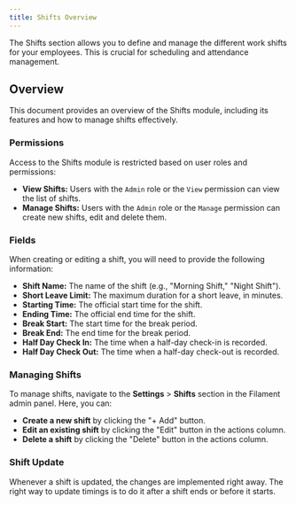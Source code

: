 ```yaml
---
title: Shifts Overview
---
```


The Shifts section allows you to define and manage the different work shifts for your employees. This is crucial for scheduling and attendance management.

## Overview

This document provides an overview of the Shifts module, including its features and how to manage shifts effectively.

### Permissions

Access to the Shifts module is restricted based on user roles and permissions:

-   **View Shifts:** Users with the `Admin` role or the `View` permission can view the list of shifts.
-   **Manage Shifts:** Users with the `Admin` role or the `Manage` permission can create new shifts, edit and delete them.

### Fields

When creating or editing a shift, you will need to provide the following information:

-   **Shift Name:** The name of the shift (e.g., "Morning Shift," "Night Shift").
-   **Short Leave Limit:** The maximum duration for a short leave, in minutes.
-   **Starting Time:** The official start time for the shift.
-   **Ending Time:** The official end time for the shift.
-   **Break Start:** The start time for the break period.
-   **Break End:** The end time for the break period.
-   **Half Day Check In:** The time when a half-day check-in is recorded.
-   **Half Day Check Out:** The time when a half-day check-out is recorded.

### Managing Shifts

To manage shifts, navigate to the **Settings** > **Shifts** section in the Filament admin panel. Here, you can:

-   **Create a new shift** by clicking the "+ Add" button.
-   **Edit an existing shift** by clicking the "Edit" button in the actions column.
-   **Delete a shift** by clicking the "Delete" button in the actions column.

### Shift Update

Whenever a shift is updated, the changes are implemented right away. The right way to update timings is to do it after a shift ends or before it starts.
